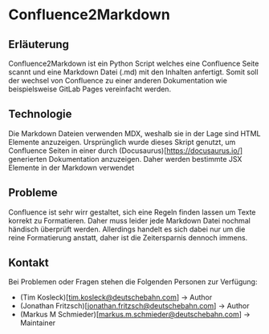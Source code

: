 # Confluence2Markdown

## Erläuterung

Confluence2Markdown ist ein Python Script welches eine Confluence Seite scannt und eine Markdown Datei (.md) mit den Inhalten anfertigt. Somit soll der wechsel von Confluence zu einer anderen Dokumentation wie beispielsweise GitLab Pages vereinfacht werden.

## Technologie

Die Markdown Dateien verwenden MDX, weshalb sie in der Lage sind HTML Elemente anzuzeigen. Ursprünglich wurde dieses Skript genutzt, um Confluence Seiten in einer durch (Docusaurus)[https://docusaurus.io/] generierten Dokumentation anzuzeigen. Daher werden bestimmte JSX Elemente in der Markdown verwendet

## Probleme

Confluence ist sehr wirr gestaltet, sich eine Regeln finden lassen um Texte korrekt zu Formatieren. Daher muss leider jede Markdown Datei nochmal händisch überprüft werden. Allerdings handelt es sich dabei nur um die reine Formatierung anstatt, daher ist die Zeitersparnis dennoch immens.

## Kontakt

Bei Problemen oder Fragen stehen die Folgenden Personen zur Verfügung:

- (Tim Kosleck)[tim.kosleck@deutschebahn.com] -> Author
- (Jonathan Fritzsch)[jonathan.fritzsch@deutschebahn.com] -> Author
- (Markus M Schmieder)[markus.m.schmieder@deutschebahn.com] -> Maintainer